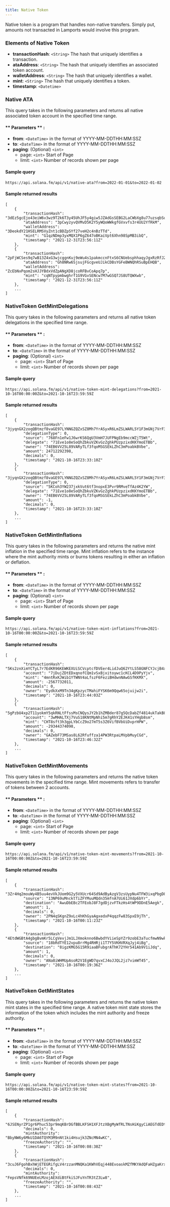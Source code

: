```yaml
---
title: Native Token
---
```

Native token is a program that handles non-native transfers. Simply put, amounts not transacted in Lamports would involve this program.

### Elements of Native Token
* **transactionHash**: `<String>` The hash that uniquely identifies a transaction.
* **ataAddress**: `<String>` The hash that uniquely identifies an associated token account.
* **walletAddress**: `<String>` The hash that uniquely identifies a wallet.
* **mint**: `<String>` The hash that uniquely identifies a token.
* **timestamp**: `<Datetime>`

### Native ATA

This query takes in the following parameters and returns all native associated token account in the specified time range.

#### ** Parameters ** :

- **from**: `<DateTime>` in the format of YYYY-MM-DDTHH:MM:SSZ
- **to**: `<DateTime>` in the format of YYYY-MM-DDTHH:MM:SSZ
- **paging**: (Optional) `<int>`
  - page: `<int>` Start of Page
  - limit: `<int>` Number of records shown per page

#### Sample query
```
https://api.solana.fm/api/v1/native-ata?from=2022-01-01&to=2022-01-02
```
#### Sample returned results
```
[
    {
        "transactionHash": "3dEz5gcEjo43eiW6v3wz9T2k6T3y45UhJF5y4giw5JZAdGsSEBG2LaCWbXg8u77uzsqbSuXKUV9NXog5PiSPrpsk",
        "ataAddress": "3pCwyzyvQVMvD5K2Y5yWQoWWkgfGVxvfs3r4UU2YfRkM",
        "walletAddress": "3DeokdY21HSELRMSVyZnt1cBDZpSYf27veH2c4nBzTTd",
        "mint": "G1qzNDmp3yxMQX1P6gZ647oBKaiVpt6Xhn98SpMB3ibQ",
        "timestamp": "2021-12-31T23:56:11Z"
    },
    {
        "transactionHash": "2pFjWCSes9q7wB13Z4xG3wjcggnKuj9eWu4s1pakmccnFtxS6CNUebsphhaqyJgxRzRfJZiSuniGvLLGmkqXGSCK",
        "ataAddress": "Gh8NRw6SjsujFGcgveUJikCDBsYGFeBWNQhRSuBpEHQB",
        "walletAddress": "ZcEbNxPqom2sHJJYBdxVdZpANgXD8jcoRFBvCoApq7p",
        "mint": "cqNTpypmbwghrf1G9VGvSENcw7M7wGSQ7JS8UTQWXwb",
        "timestamp": "2021-12-31T23:56:11Z"
    },
    ...
]
```

### NativeToken GetMintDelegations

This query takes in the following parameters and returns all native token delegations in the specified time range.

#### ** Parameters ** :

- **from**: `<DateTime>` in the format of YYYY-MM-DDTHH:MM:SSZ
- **to**: `<DateTime>` in the format of YYYY-MM-DDTHH:MM:SSZ
- **paging**: (Optional) `<int>`
  - page: `<int>` Start of Page
  - limit: `<int>` Number of records shown per page

#### Sample query
```
https://api.solana.fm/api/v1/native-token-mint-delegations?from=2021-10-16T00:00:00Z&to=2021-10-16T23:59:59Z
```
#### Sample returned results
```
[
    {
        "transactionHash": "3jyqnGX2zoqQBtmzf8vaGE97LYNNGZQZxSZ8Mh7YrASyxR6LmZSLWARL5Y1F3mGNj7VrF3FtLRXFfT2xdg5sS9H5",
        "delegationType": 0,
        "source": "768Fn1eFw1J6wrKS6QgU3VmH7JUFPNgEb9mccWZjT5Wt",
        "delegate": "71Eve1o8eSoQhZbkuVZKvGzZghkPUzpzixdKKYmoETBb",
        "owner": "74EB6VV25L89VARyTLf3fqoMSGSEkLZhC3mPoabkBVbe",
        "amount": 24712292398,
        "decimals": 0,
        "timestamp": "2021-10-16T23:33:10Z"
    },
    {
        "transactionHash": "3jyqnGX2zoqQBtmzf8vaGE97LYNNGZQZxSZ8Mh7YrASyxR6LmZSLWARL5Y1F3mGNj7VrF3FtLRXFfT2xdg5sS9H5",
        "delegationType": 0,
        "source": "5KCoh3YW237jxkVut6tf3nopxE3Pvr9RMveTfAz4K2YW",
        "delegate": "71Eve1o8eSoQhZbkuVZKvGzZghkPUzpzixdKKYmoETBb",
        "owner": "74EB6VV25L89VARyTLf3fqoMSGSEkLZhC3mPoabkBVbe",
        "amount": -1,
        "decimals": 0,
        "timestamp": "2021-10-16T23:33:10Z"
    },
    ...
]
```

### NativeToken GetMintInflations

This query takes in the following parameters and returns the native mint inflation in the specified time range.
Mint inflation refers to the instance where the mint authority mints or burns tokens resulting in either an inflation or deflation.

#### ** Parameters ** :

- **from**: `<DateTime>` in the format of YYYY-MM-DDTHH:MM:SSZ
- **to**: `<DateTime>` in the format of YYYY-MM-DDTHH:MM:SSZ
- **paging**: (Optional) `<int>`
  - page: `<int>` Start of Page
  - limit: `<int>` Number of records shown per page

#### Sample query
```
https://api.solana.fm/api/v1/native-token-mint-inflations?from=2021-10-16T00:00:00Z&to=2021-10-16T23:59:59Z
```
#### Sample returned results
```
[
    {
        "transactionHash": "5Ks2znXimYCTyL7r7EdKR96KEWKEXUiSCVcptcfDVEer4LidJuQ62YtLS58GNFCYJcjB4xMaFPJEh2u3h1Mn3GQW",
        "account": "7jDujZDtEDxqnofCQm1vSxBjxitoywc1cKCL4D9PyYjv",
        "mint": "4mntRxKJWib1YTWNV4aLfszF6FeziBHdwnNAwGSfKKMX",
        "amount": -2567732011,
        "decimals": 0,
        "owner": "EydkXxM9Tn34gKpzycTMahiFYSK6m9Qqw65ojuijw2i",
        "timestamp": "2021-10-16T23:44:03Z"
    },
    {
        "transactionHash": "5gPzbU4xp2T11yokmY5qkRNLtFfssMsCNQysJY2b1hZMBder87g5QcDabZf4814ukTakB8hYXqfMpvVf3u9iBwrt",
        "account": "3wMHALTXj7VuS18KNtMpNhi5m7gRhY2EJK41sYHgb8sm",
        "mint": "CHT8sft3h3gpLYbCcZ9o27mT5s3Z6VifBVbUiDvprHPW",
        "amount": -29344374098,
        "decimals": 0,
        "owner": "GAZebF73MSas8L62Rfuffza14PW3RtpaLMVpbMuyCGd",
        "timestamp": "2021-10-16T23:46:32Z"
    },
    ...
]
```

### NativeToken GetMintMovements

This query takes in the following parameters and returns the native token movements in the specified time range.
Mint movements refers to transfer of tokens between 2 accounts.

#### ** Parameters ** :

- **from**: `<DateTime>` in the format of YYYY-MM-DDTHH:MM:SSZ
- **to**: `<DateTime>` in the format of YYYY-MM-DDTHH:MM:SSZ
- **paging**: (Optional) `<int>`
  - page: `<int>` Start of Page
  - limit: `<int>` Number of records shown per page

#### Sample query
```
https://api.solana.fm/api/v1/native-token-mint-movements?from=2021-10-16T00:00:00Z&to=2021-10-16T23:59:59Z
```
#### Sample returned results
```
[
    {
        "transactionHash": "3Zr4Hq2mouWy4B5uu4evVkJUom9G2y5VXUcr64Sd9AdByAzgV3zsUypNu4TFW3ixqPbgD8vvdGA8o9bEkaw6idE",
        "source": "13NP69uMncktTiZFYMuuMQdn35mfnA7Ui61JXdp6bYr",
        "destination": "AwuDbEBc2TFEobJ8F7gdDjzvFTkzHs4tWP9DDnE5Aegk",
        "amount": 1,
        "decimals": 0,
        "owner": "2PN4qSKgnZ9xLc4hKhGyaAgxedxP4qqzFw83SpxE9jTh",
        "timestamp": "2021-10-16T00:11:23Z"
    },
    {
        "transactionHash": "4EtdWGBtA4gbgBvmKr5LCgVevjJm1LJXmoknno6BwbdYViieSpYZr9zobE3aTucfmwN9wkQcdZXLZNSCzjiK61a9",
        "source": "18bRdTYE12vpu8rrMg4RHRji1T7Y5VKHVRXqJyj4iBg",
        "destination": "8igzKMG5G15R9iaaBFubgrAThK72YHr541Ab9V1iJdq",
        "amount": 1,
        "decimals": 0,
        "owner": "ANa8iWHMUpAsoR2V1EgWD7qvxCJ4oJJQL2jz7vimWT45",
        "timestamp": "2021-10-16T00:19:36Z"
    },
    ...
]
```


### NativeToken GetMintStates

This query takes in the following parameters and returns the native token mint states in the specified time range.
A native token mint state stores the information of the token which includes the mint authority and freeze authority.

#### ** Parameters ** :

- **from**: `<DateTime>` in the format of YYYY-MM-DDTHH:MM:SSZ
- **to**: `<DateTime>` in the format of YYYY-MM-DDTHH:MM:SSZ
- **paging**: (Optional) `<int>`
  - page: `<int>` Start of Page
  - limit: `<int>` Number of records shown per page

#### Sample query
```
https://api.solana.fm/api/v1/native-token-mint-states?from=2021-10-16T00:00:00Z&to=2021-10-16T23:59:59Z
```
#### Sample returned results
```
[
    {
        "transactionHash": "6JSENyrZP1gr6Phuc53pr9mqKBrDGfBBLKFSH1XFJtzXBgMyWfRLTNsHiKgyCiAEGTdEDtJhYeiz1Qq9idDyDh6",
        "decimals": 0,
        "mintAuthority": "BbyNW6y6MkU1DA6TQYM3M9nNt1ki4Hsujk3ZNcMN4wKC",
        "freezeAuthority": "",
        "timestamp": "2021-10-16T00:08:38Z"
    },
    {
        "transactionHash": "3cuJ6FgohBxhWjETEGRifgLV4rzzanMNQKa1KWhVEqj448EvoaskMZfMKYAdQFaHZgaKrx2L7AJLH4r4ptiGC6k8",
        "decimals": 0,
        "mintAuthority": "FepsVNfk69NUEeLMzojAEXdiBtFkiSJFuYnTR3tZ3Lw8",
        "freezeAuthority": "",
        "timestamp": "2021-10-16T00:08:43Z"
    },
    ...
]
```








